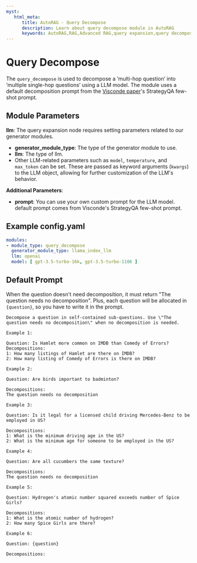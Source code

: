 ```yaml
---
myst:
   html_meta:
      title: AutoRAG - Query Decompose
      description: Learn about query decompose module in AutoRAG 
      keywords: AutoRAG,RAG,Advanced RAG,query expansion,query decompose,visconde
---
```

# Query Decompose

The `query_decompose` is used to decompose a ‘multi-hop question’ into ‘multiple single-hop questions’ using a LLM model. The module uses a default decomposition prompt from the [Visconde paper](https://arxiv.org/pdf/2212.09656.pdf)'s StrategyQA few-shot prompt.

## **Module Parameters**

**llm**: The query expansion node requires setting parameters related to our generator modules.

- **generator_module_type**: The type of the generator module to use.
- **llm**: The type of llm.
- Other LLM-related parameters such as `model`, `temperature`, and `max_token` can be set. These are passed as keyword
  arguments (`kwargs`) to the LLM object, allowing for further customization of the LLM's behavior.

**Additional Parameters**:

- **prompt**: You can use your own custom prompt for the LLM model.
  default prompt comes from Visconde's StrategyQA few-shot prompt.

## **Example config.yaml**
```yaml
modules:
- module_type: query_decompose
  generator_module_type: llama_index_llm
  llm: openai
  model: [ gpt-3.5-turbo-16k, gpt-3.5-turbo-1106 ]
```

## Default Prompt

When the question doesn't need decomposition, it must return "The question needs no decomposition".
Plus, each question will be allocated in `{question}`, so you have to write it in the prompt.

```
Decompose a question in self-contained sub-questions. Use \"The question needs no decomposition\" when no decomposition is needed.

Example 1:

Question: Is Hamlet more common on IMDB than Comedy of Errors?
Decompositions: 
1: How many listings of Hamlet are there on IMDB?
2: How many listing of Comedy of Errors is there on IMDB?

Example 2:

Question: Are birds important to badminton?

Decompositions:
The question needs no decomposition

Example 3:

Question: Is it legal for a licensed child driving Mercedes-Benz to be employed in US?

Decompositions:
1: What is the minimum driving age in the US?
2: What is the minimum age for someone to be employed in the US?

Example 4:

Question: Are all cucumbers the same texture?

Decompositions:
The question needs no decomposition

Example 5:

Question: Hydrogen's atomic number squared exceeds number of Spice Girls?

Decompositions:
1: What is the atomic number of hydrogen?
2: How many Spice Girls are there?

Example 6:

Question: {question}

Decompositions:
```
